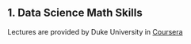## 1. Data Science Math Skills
Lectures are provided by Duke University in [Coursera](https://www.coursera.org/learn/datasciencemathskills/)

